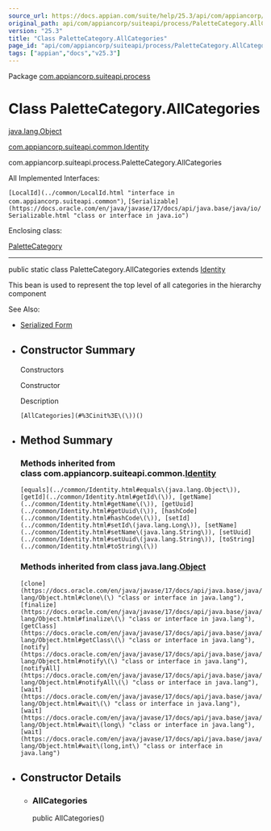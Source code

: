```yaml
---
source_url: https://docs.appian.com/suite/help/25.3/api/com/appiancorp/suiteapi/process/PaletteCategory.AllCategories.html
original_path: api/com/appiancorp/suiteapi/process/PaletteCategory.AllCategories.html
version: "25.3"
title: "Class PaletteCategory.AllCategories"
page_id: "api/com/appiancorp/suiteapi/process/PaletteCategory.AllCategories"
tags: ["appian","docs","v25.3"]
---
```



Package [com.appiancorp.suiteapi.process](package-summary.html)

# Class PaletteCategory.AllCategories

[java.lang.Object](https://docs.oracle.com/en/java/javase/17/docs/api/java.base/java/lang/Object.html "class or interface in java.lang")

[com.appiancorp.suiteapi.common.Identity](../common/Identity.html "class in com.appiancorp.suiteapi.common")

com.appiancorp.suiteapi.process.PaletteCategory.AllCategories

All Implemented Interfaces:

`[LocalId](../common/LocalId.html "interface in com.appiancorp.suiteapi.common")`, `[Serializable](https://docs.oracle.com/en/java/javase/17/docs/api/java.base/java/io/Serializable.html "class or interface in java.io")`

Enclosing class:

[PaletteCategory](PaletteCategory.html "class in com.appiancorp.suiteapi.process")

* * *

public static class PaletteCategory.AllCategories extends [Identity](../common/Identity.html "class in com.appiancorp.suiteapi.common")

This bean is used to represent the top level of all categories in the hierarchy component

See Also:

-   [Serialized Form](../../../../serialized-form.html#com.appiancorp.suiteapi.process.PaletteCategory.AllCategories)

-   ## Constructor Summary

    Constructors

    Constructor

    Description

    `[AllCategories](#%3Cinit%3E\(\))()`

-   ## Method Summary

    ### Methods inherited from class com.appiancorp.suiteapi.common.[Identity](../common/Identity.html "class in com.appiancorp.suiteapi.common")

    `[equals](../common/Identity.html#equals\(java.lang.Object\)), [getId](../common/Identity.html#getId\(\)), [getName](../common/Identity.html#getName\(\)), [getUuid](../common/Identity.html#getUuid\(\)), [hashCode](../common/Identity.html#hashCode\(\)), [setId](../common/Identity.html#setId\(java.lang.Long\)), [setName](../common/Identity.html#setName\(java.lang.String\)), [setUuid](../common/Identity.html#setUuid\(java.lang.String\)), [toString](../common/Identity.html#toString\(\))`

    ### Methods inherited from class java.lang.[Object](https://docs.oracle.com/en/java/javase/17/docs/api/java.base/java/lang/Object.html "class or interface in java.lang")

    `[clone](https://docs.oracle.com/en/java/javase/17/docs/api/java.base/java/lang/Object.html#clone\(\) "class or interface in java.lang"), [finalize](https://docs.oracle.com/en/java/javase/17/docs/api/java.base/java/lang/Object.html#finalize\(\) "class or interface in java.lang"), [getClass](https://docs.oracle.com/en/java/javase/17/docs/api/java.base/java/lang/Object.html#getClass\(\) "class or interface in java.lang"), [notify](https://docs.oracle.com/en/java/javase/17/docs/api/java.base/java/lang/Object.html#notify\(\) "class or interface in java.lang"), [notifyAll](https://docs.oracle.com/en/java/javase/17/docs/api/java.base/java/lang/Object.html#notifyAll\(\) "class or interface in java.lang"), [wait](https://docs.oracle.com/en/java/javase/17/docs/api/java.base/java/lang/Object.html#wait\(\) "class or interface in java.lang"), [wait](https://docs.oracle.com/en/java/javase/17/docs/api/java.base/java/lang/Object.html#wait\(long\) "class or interface in java.lang"), [wait](https://docs.oracle.com/en/java/javase/17/docs/api/java.base/java/lang/Object.html#wait\(long,int\) "class or interface in java.lang")`

-   ## Constructor Details

    -   ### AllCategories

        public AllCategories()